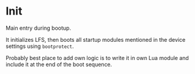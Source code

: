 # Init

Main entry during bootup.

It initializes LFS, then boots all startup modules mentioned in the device settings using `bootprotect`.

Probably best place to add own logic is to write it in own Lua module and include it at the end of the boot sequence.
